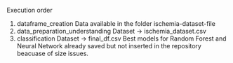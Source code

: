 Execution order 
1. dataframe_creation
	Data available in the folder ischemia-dataset-file
2. data_preparation_understanding 
	Dataset -> ischemia_dataset.csv
3. classification
	Dataset -> final_df.csv
Best models for Random Forest and Neural Network already saved but not inserted in the repository beacuase of size issues.
